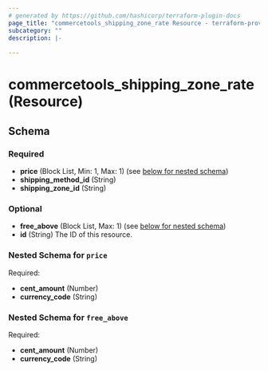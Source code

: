```yaml
---
# generated by https://github.com/hashicorp/terraform-plugin-docs
page_title: "commercetools_shipping_zone_rate Resource - terraform-provider-commercetools"
subcategory: ""
description: |-
  
---
```


# commercetools_shipping_zone_rate (Resource)





<!-- schema generated by tfplugindocs -->
## Schema

### Required

- **price** (Block List, Min: 1, Max: 1) (see [below for nested schema](#nestedblock--price))
- **shipping_method_id** (String)
- **shipping_zone_id** (String)

### Optional

- **free_above** (Block List, Max: 1) (see [below for nested schema](#nestedblock--free_above))
- **id** (String) The ID of this resource.

<a id="nestedblock--price"></a>
### Nested Schema for `price`

Required:

- **cent_amount** (Number)
- **currency_code** (String)


<a id="nestedblock--free_above"></a>
### Nested Schema for `free_above`

Required:

- **cent_amount** (Number)
- **currency_code** (String)


